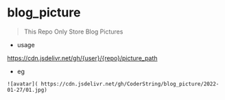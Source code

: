 # blog_picture

> This Repo Only Store Blog Pictures

- usage

 https://cdn.jsdelivr.net/gh/{user}/{repo}/picture_path

- eg

```
![avatar]( https://cdn.jsdelivr.net/gh/CoderString/blog_picture/2022-01-27/01.jpg)
```
